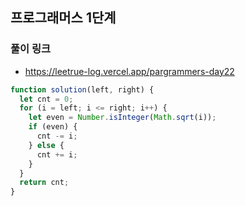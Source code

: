 ## 프로그래머스 1단계

### 풀이 링크

- https://leetrue-log.vercel.app/pargrammers-day22

```javascript
function solution(left, right) {
  let cnt = 0;
  for (i = left; i <= right; i++) {
    let even = Number.isInteger(Math.sqrt(i));
    if (even) {
      cnt -= i;
    } else {
      cnt += i;
    }
  }
  return cnt;
}
```
